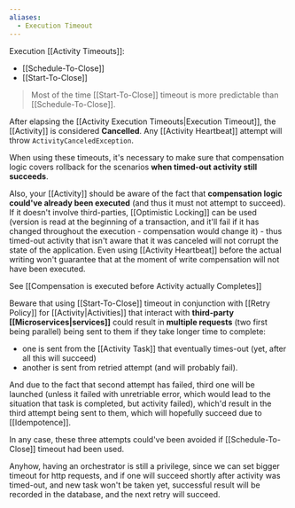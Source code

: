 ```yaml
---
aliases:
  - Execution Timeout
---
```

Execution [[Activity Timeouts]]:
- [[Schedule-To-Close]]
- [[Start-To-Close]]

> Most of the time [[Start-To-Close]] timeout is more predictable than [[Schedule-To-Close]].

After elapsing the [[Activity Execution Timeouts|Execution Timeout]], the [[Activity]] is considered **Cancelled**. Any [[Activity Heartbeat]] attempt will throw `ActivityCanceledException`.

When using these timeouts, it's necessary to make sure that compensation logic covers rollback for the scenarios **when timed-out activity still succeeds**. 

Also, your [[Activity]] should be aware of the fact that **compensation logic could've already been executed** (and thus it must not attempt to succeed). If it doesn't involve third-parties, [[Optimistic Locking]] can be used (version is read at the beginning of a transaction, and it'll fail if it has changed throughout the execution - compensation would change it) - thus timed-out activity that isn't aware that it was canceled will not corrupt the state of the application. Even using [[Activity Heartbeat]] before the actual writing won't guarantee that at the moment of write compensation will not have been executed.

See [[Compensation is executed before Activity actually Completes]]

Beware that using [[Start-To-Close]] timeout in conjunction with [[Retry Policy]] for [[Activity|Activities]] that interact with **third-party [[Microservices|services]]** could result in **multiple requests** (two first being parallel) being sent to them if they take longer time to complete:
- one is sent from the [[Activity Task]] that eventually times-out (yet, after all this will succeed)
- another is sent from retried attempt (and will probably fail).

And due to the fact that second attempt has failed, third one will be launched (unless it failed with unretriable error, which would lead to the situation that task is completed, but activity failed), which'd result in the third attempt being sent to them, which will hopefully succeed due to [[Idempotence]].

In any case, these three attempts could've been avoided if [[Schedule-To-Close]] timeout had been used.

Anyhow, having an orchestrator is still a privilege, since we can set bigger timeout for http requests, and if one will succeed shortly after activity was timed-out, and new task won't be taken yet, successful result will be recorded in the database, and the next retry will succeed.
